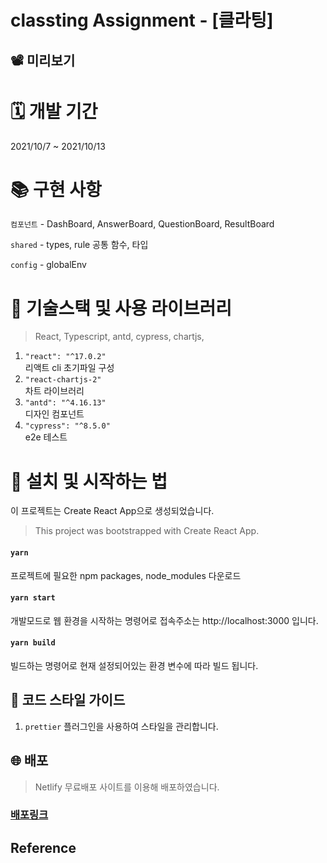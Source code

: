 # classting Assignment - [클라팅]

## 📽 미리보기

# 🗓 개발 기간

2021/10/7 ~ 2021/10/13

# 📚 구현 사항

`컴포넌트` - DashBoard, AnswerBoard, QuestionBoard, ResultBoard

`shared` - types, rule 공통 함수, 타입

`config` - globalEnv

# 🔨 기술스택 및 사용 라이브러리

> React, Typescript, antd, cypress, chartjs,

1. `"react": "^17.0.2"` <br/>
   리액트 cli 초기파일 구성
2. `"react-chartjs-2"` <br/>
   차트 라이브러리
3. `"antd": "^4.16.13"` <br/>
   디자인 컴포넌트
4. `"cypress": "^8.5.0"` <br/>
   e2e 테스트

# 📱 설치 및 시작하는 법

이 프로젝트는 Create React App으로 생성되었습니다.

> This project was bootstrapped with Create React App.

#### `yarn`

프로젝트에 필요한 npm packages, node_modules 다운로드

#### `yarn start`

개발모드로 웹 환경을 시작하는 명령어로
접속주소는 http://localhost:3000 입니다.

#### `yarn build`

빌드하는 명령어로 현재 설정되어있는 환경 변수에 따라 빌드 됩니다.

## 💄 코드 스타일 가이드

1. `prettier` 플러그인을 사용하여 스타일을 관리합니다.

## 🌐 배포

> Netlify 무료배포 사이트를 이용해 배포하였습니다.

### [배포링크](https://mystifying-goldberg-3eb356.netlify.app/)

## Reference
